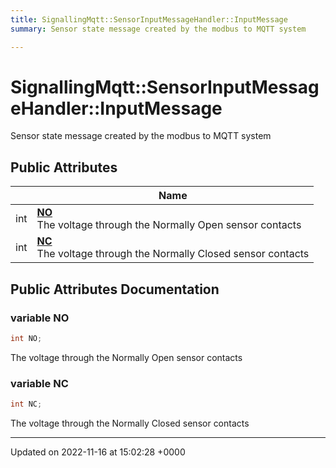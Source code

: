 ```yaml
---
title: SignallingMqtt::SensorInputMessageHandler::InputMessage
summary: Sensor state message created by the modbus to MQTT system 

---
```


# SignallingMqtt::SensorInputMessageHandler::InputMessage



Sensor state message created by the modbus to MQTT system 

## Public Attributes

|                | Name           |
| -------------- | -------------- |
| int | **[NO](/SignallingSystem-doc/vb/Classes/classSignallingMqtt_1_1SensorInputMessageHandler_1_1InputMessage/#variable-no)** <br>The voltage through the Normally Open sensor contacts  |
| int | **[NC](/SignallingSystem-doc/vb/Classes/classSignallingMqtt_1_1SensorInputMessageHandler_1_1InputMessage/#variable-nc)** <br>The voltage through the Normally Closed sensor contacts  |

## Public Attributes Documentation

### variable NO

```csharp
int NO;
```

The voltage through the Normally Open sensor contacts 

### variable NC

```csharp
int NC;
```

The voltage through the Normally Closed sensor contacts 

-------------------------------

Updated on 2022-11-16 at 15:02:28 +0000